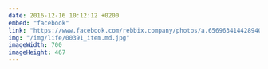 ```yaml
---
date: 2016-12-16 10:12:12 +0200
embed: "facebook"
link: "https://www.facebook.com/rebbix.company/photos/a.656963414428940.1073741841.192737880851498/656966874428594/?type=3&theater"
img: "/img/life/00391_item.md.jpg"
imageWidth: 700
imageHeight: 467
---
```

